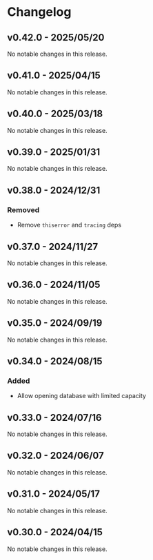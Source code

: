 # Changelog

<!-- All notable changes to this project will be documented in this file. -->

<!-- The format is based on [Keep a Changelog](https://keepachangelog.com/en/1.1.0/), -->
<!-- and this project adheres to [Semantic Versioning](https://semver.org/spec/v2.0.0.html). -->

<!-- Template

## Unreleased

### Breaking changes

### Changed

### Added

### Fixed

### Removed

### Deprecated

-->

## v0.42.0 - 2025/05/20

No notable changes in this release.

## v0.41.0 - 2025/04/15

No notable changes in this release.

## v0.40.0 - 2025/03/18

No notable changes in this release.

## v0.39.0 - 2025/01/31

No notable changes in this release.

## v0.38.0 - 2024/12/31

### Removed

- Remove `thiserror` and `tracing` deps

## v0.37.0 - 2024/11/27

No notable changes in this release.

## v0.36.0 - 2024/11/05

No notable changes in this release.

## v0.35.0 - 2024/09/19

No notable changes in this release.

## v0.34.0 - 2024/08/15

### Added

- Allow opening database with limited capacity

## v0.33.0 - 2024/07/16

No notable changes in this release.

## v0.32.0 - 2024/06/07

No notable changes in this release.

## v0.31.0 - 2024/05/17

No notable changes in this release.

## v0.30.0 - 2024/04/15

No notable changes in this release.
